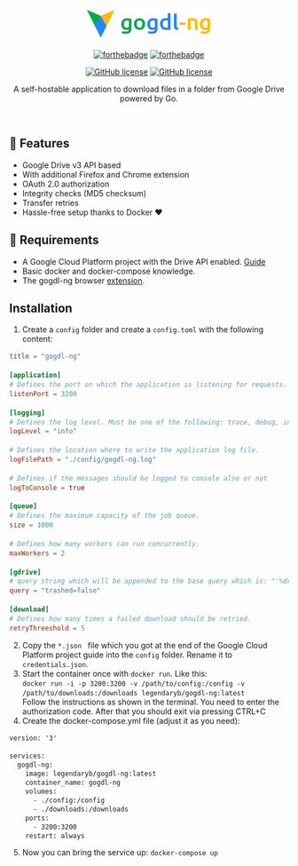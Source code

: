 <p align="center"><img alt="gogdl-ng" height="60" src="https://raw.githubusercontent.com/LegendaryB/gogdl-ng/develop/.github/assets/banner.png"></p>

<div align="center">

[![forthebadge](https://forthebadge.com/images/badges/fuck-it-ship-it.svg)](https://forthebadge.com)
[![forthebadge](https://forthebadge.com/images/badges/made-with-go.svg)](https://forthebadge.com)

[![GitHub license](https://img.shields.io/github/license/gogdl-ng/gogdl-ng.svg?longCache=true&style=flat-square)](https://github.com/gogdl-ng/gogdl-ng/blob/main/LICENSE)
[![GitHub license](https://img.shields.io/docker/v/legendaryb/gogdl-ng/latest?longCache=true&style=flat-square)](https://hub.docker.com/r/legendaryb/gogdl-ng)

A self-hostable application to download files in a folder from Google Drive powered by Go.
</div><br>

## 🎯 Features
* Google Drive v3 API based
* With additional Firefox and Chrome extension
* OAuth 2.0 authorization
* Integrity checks (MD5 checksum)
* Transfer retries
* Hassle-free setup thanks to Docker ❤︎

## 📝 Requirements
- A Google Cloud Platform project with the Drive API enabled. [Guide](https://developers.google.com/drive/api/v3/quickstart/go#step_1_turn_on_the)
- Basic docker and docker-compose knowledge.
- The gogdl-ng browser [extension](https://github.com/gogdl-ng/gogdl-ng-webext).

## Installation
1. Create a `config` folder and create a `config.toml` with the following content:
```toml
title = "gogdl-ng"

[application]
# Defines the port on which the application is listening for requests.
listenPort = 3200

[logging]
# Defines the log level. Must be one of the following: trace, debug, info, warn, error, fatal, panic
logLevel = "info"

# Defines the location where to write the application log file.
logFilePath = "./config/gogdl-ng.log"

# Defines if the messages should be logged to console also or not
logToConsole = true

[queue]
# Defines the maximum capacity of the job queue.
size = 1000

# Defines how many workers can run concurrently.
maxWorkers = 2

[gdrive]
# query string which will be appended to the base query which is: "'%drive_folder_id%' in parents and"
query = "trashed=false"

[download]
# Defines how many times a failed download should be retried.
retryThreeshold = 5
```
2. Copy the `*.json ` file which you got at the end of the Google Cloud Platform project guide into the `config` folder. Rename it to `credentials.json`.
3. Start the container once with `docker run`. Like this:  
`docker run -i -p 3200:3200 -v /path/to/config:/config -v /path/to/downloads:/downloads legendaryb/gogdl-ng:latest`  
Follow the instructions as shown in the terminal. You need to enter the authorization code. After that you should exit via pressing CTRL+C
4. Create the docker-compose.yml file (adjust it as you need): 
```
version: '3'

services:
  gogdl-ng:
    image: legendaryb/gogdl-ng:latest
    container_name: gogdl-ng
    volumes:
      - ./config:/config
      - ./downloads:/downloads
    ports:
      - 3200:3200
    restart: always
```
5. Now you can bring the service up: `docker-compose up`
